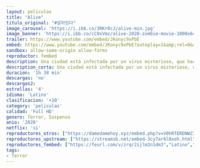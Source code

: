 ```yaml
---
layout: peliculas
title: "Alive"
titulo_original: "#살아있다"
image_carousel: 'https://i.ibb.co/3RKr0cJ/alive-min.jpg'
image_banner: 'https://i.ibb.co/cC0sVmz/alive-2020-zombie-movie-1000x640-min.jpg'
trailer: https://www.youtube.com/embed/JKonyc9xPbE
embed: https://www.youtube.com/embed/JKonyc9xPbE?autoplay=1&amp;rel=0&amp;hd=1&border=0&wmode=opaque&enablejsapi=1&modestbranding=1&controls=1&showinfo=0
sandbox: allow-same-origin allow-forms
reproductor: fembed
description: Una ciudad está infectada por un virus misterioso, que hace que la ciudad se salga de control. Cada sobreviviente aislado, incluyendo a Joon Woo y Yoo Bin, luchan por vivir, bajo las pesadas circunstancias.
description_corta: Una ciudad está infectada por un virus misterioso, que hace que la ciudad se salga de control. Cada sobreviviente aislado, incluyendo a Joon Woo y Yoo Bin, luchan por vivir bajo las pesadas circunstancias.
duracion: '1h 38 min'
descargas: 'no'
descargas2:
estrellas: '4'
idioma: 'Latino'
clasificacion: '+10'
category: 'peliculas'
calidad: 'Full HD'
genero: Terror, Suspenso
anio: '2020'
netflix: 'si'
reproductores_otros: ["https://damedamehoy.xyz/embed.php?v=V0hRTERDNWZIZTcyNTUrQitYQWtEVkhrK0dXaEZuSzA4dUoyZUpnNWxqcz0=","Latino","https://gdriveplayer.to/embed2.php?link=w0NlL3jj3X4xA%252FDMt0yynAMJ87MdlCpJfvwq9VQRkypqNpn%252F1ZtBHJ984LB%252B8b5l6iNRDb8hjI95lCcYTosACuUMGY99yLYu7VlDt874kzVcKDfu85juc7ZNJ%252F6oNE1RlkH1Uy99KgoFq7tvg%252FP%252Bd7cfWv0wwUJRFp5oOfps9skOMyhk9S4CY4UnH0XqnCUemhL14KTxOvD1fxlLP%252FGllH","Latino"]
reproductores_upstream: ["https://streamsb.net/embed-3cy7ar6l0xoh.html","Latino"]
reproductores_fembed: ["https://feurl.com/v/zrqr2ijlm2n1dm3","Latino","https://feurl.com/v/05j27cleklm5wrr","Latino","https://feurl.com/v/36l8xhmrkmj37xg","Latino","https://jplayer.club/v/k8q0es3wld005jq","Latino"]
tags:
- Terror
---
```



 







